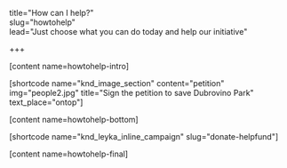 
title="How can I help?"  
slug="howtohelp"  
lead="Just choose what you can do today and help our initiative"

+++


[content name=howtohelp-intro]

[shortcode name="knd_image_section" content="petition" img="people2.jpg" title="Sign the petition to save Dubrovino Park" text_place="ontop"]

[content name=howtohelp-bottom]

[shortcode name="knd_leyka_inline_campaign" slug="donate-helpfund"] 

[content name=howtohelp-final]
